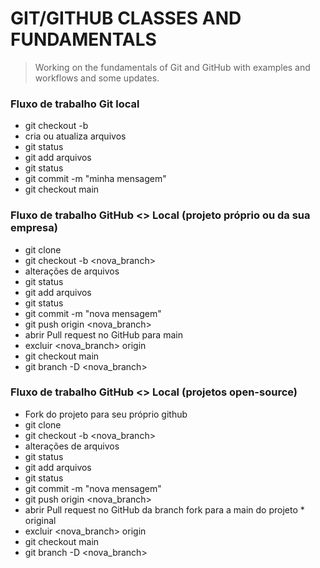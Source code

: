 # GIT/GITHUB CLASSES AND FUNDAMENTALS

> Working on the fundamentals of Git and GitHub with examples and workflows and some updates.

### Fluxo de trabalho Git local
* git checkout -b
* cria ou atualiza arquivos
* git status
* git add arquivos
* git status
* git commit -m "minha mensagem"
* git checkout main

### Fluxo de trabalho GitHub <> Local (projeto próprio ou da sua empresa)
* git clone
* git checkout -b <nova_branch>
* alterações de arquivos
* git status
* git add arquivos
* git status
* git commit -m "nova mensagem"
* git push origin <nova_branch>
* abrir Pull request no GitHub para main
* excluir <nova_branch> origin
* git checkout main
* git branch -D <nova_branch>

### Fluxo de trabalho GitHub <> Local (projetos open-source)
* Fork do projeto para seu próprio github
* git clone
* git checkout -b <nova_branch>
* alterações de arquivos
* git status
* git add arquivos
* git status
* git commit -m "nova mensagem"
* git push origin <nova_branch>
* abrir Pull request no GitHub da branch fork para a main do projeto * original
* excluir <nova_branch> origin
* git checkout main
* git branch -D <nova_branch>